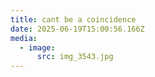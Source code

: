 ```yaml
---
title: cant be a coincidence
date: 2025-06-19T15:00:56.166Z
media:
  - image:
      src: img_3543.jpg
---
```

